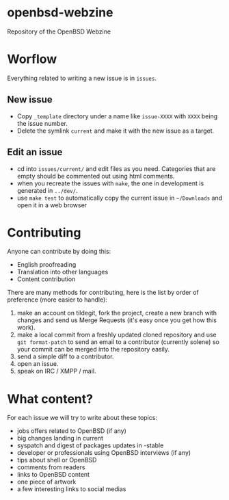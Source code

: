 # openbsd-webzine

Repository of the OpenBSD Webzine

# Worflow

Everything related to writing a new issue is in `issues`.

## New issue

- Copy `_template` directory under a name like `issue-XXXX` with `XXXX` being the issue number.
- Delete the symlink `current` and make it with the new issue as a target.

## Edit an issue

- cd into `issues/current/` and edit files as you need.  Categories that are empty should be commented out using html comments.
- when you recreate the issues with `make`, the one in development is generated in `../dev/`.
- use `make test` to automatically copy the current issue in `~/Downloads` and open it in a web browser

# Contributing

Anyone can contribute by doing this:

- English proofreading
- Translation into other languages
- Content contribution

There are many methods for contributing, here is the list by order of preference (more easier to handle):

1. make an account on tildegit, fork the project, create a new branch with changes and send us Merge Requests (it's easy once you get how this work).
2. make a local commit from a freshly updated cloned repository and use `git format-patch` to send an email to a contributor (currently solene) so your commit can be merged into the repository easily.
3. send a simple diff to a contributor.
4. open an issue.
5. speak on IRC / XMPP / mail.

# What content?

For each issue we will try to write about these topics:

- jobs offers related to OpenBSD (if any)
- big changes landing in current
- syspatch and digest of packages updates in -stable
- developer or professionals using OpenBSD interviews (if any)
- tips about shell or OpenBSD
- comments from readers
- links to OpenBSD content
- one piece of artwork
- a few interesting links to social medias

